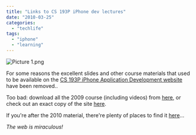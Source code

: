 ```yaml
---
title: "Links to CS 193P iPhone dev lectures"
date: "2010-03-25"
categories: 
  - "techlife"
tags: 
  - "iphone"
  - "learning"
---
```


![Picture 1.png](/media/static/blog_img/picture-15.png)

For some reasons the excellent slides and other course materials that used to be available on the [CS 193P iPhone Application Development website](http://www.stanford.edu/class/cs193p/cgi-bin/drupal/) have been removed..

Too bad: download all the 2009 course (including videos) from [here](http://www.demonoid.com/files/details/1954415/2674250/), or check out an exact copy of the site [here](http://e-learning.cs.usm.my/apple/iPhone-Dev-Stanford/).

If you're after the 2010 material, there're plenty of places to find it [here](http://groups.google.com/group/iphone-appdev-auditors/search?group=iphone-appdev-auditors&q=2010&qt_g=Search+this+group)...

_The web is miraculous!_
